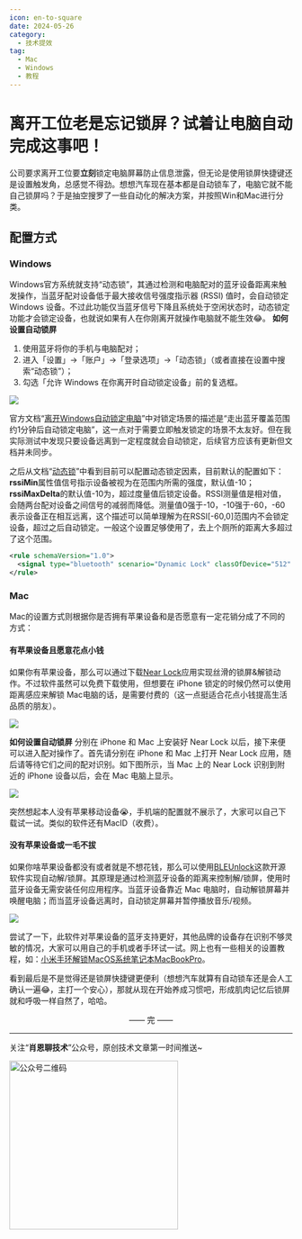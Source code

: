 ```yaml
---
icon: en-to-square
date: 2024-05-26
category:
  - 技术提效
tag:
  - Mac
  - Windows
  - 教程
---
```

# 离开工位老是忘记锁屏？试着让电脑自动完成这事吧！
  公司要求离开工位要**立刻**锁定电脑屏幕防止信息泄露，但无论是使用锁屏快捷键还是设置触发角，总感觉不得劲。想想汽车现在基本都是自动锁车了，电脑它就不能自己锁屏吗？于是抽空搜罗了一些自动化的解决方案，并按照Win和Mac进行分类。
<!-- more -->
## 配置方式
### Windows
Windows官方系统就支持“动态锁”，其通过检测和电脑配对的蓝牙设备距离来触发操作，当蓝牙配对设备低于最大接收信号强度指示器 (RSSI) 值时，会自动锁定 Windows 设备。不过此功能仅当蓝牙信号下降且系统处于空闲状态时，动态锁定功能才会锁定设备，也就说如果有人在你刚离开就操作电脑就不能生效😂。
**如何设置自动锁屏**
1. 使用蓝牙将你的手机与电脑配对；
2. 进入「设置」→「账户」→「登录选项」→「动态锁」（或者直接在设置中搜索“动态锁”）；
3. 勾选「允许 Windows 在你离开时自动锁定设备」前的复选框。

![](https://cdn.jsdelivr.net/gh/Xiaoxie1994/images/images/202501251211203.png)


官方文档“[离开Windows自动锁定电脑](https://support.microsoft.com/zh-cn/windows/%E7%A6%BB%E5%BC%80windows%E8%87%AA%E5%8A%A8%E9%94%81%E5%AE%9A%E7%94%B5%E8%84%91-d0a5f536-74ac-0859-820a-4140dac9fcaf)”中对锁定场景的描述是“走出蓝牙覆盖范围约1分钟后自动锁定电脑”，这一点对于需要立即触发锁定的场景不太友好。但在我实际测试中发现只要设备远离到一定程度就会自动锁定，后续官方应该有更新但文档并未同步。

之后从文档“[动态锁](https://learn.microsoft.com/zh-cn/windows/security/identity-protection/hello-for-business/hello-feature-dynamic-lock)”中看到目前可以配置动态锁定因素，目前默认的配置如下：**rssiMin**属性值信号指示设备被视为在范围内所需的强度，默认值-10；**rssiMaxDelta**的默认值-10为，超过度量值后锁定设备。RSSI测量值是相对值，会随两台配对设备之间信号的减弱而降低。测量值0强于-10，-10强于-60，-60表示设备正在相互远离，这个描述可以简单理解为在RSSI[-60,0]范围内不会锁定设备，超过之后自动锁定。一般这个设置足够使用了，去上个厕所的距离大多超过了这个范围。
```XML
<rule schemaVersion="1.0">
  <signal type="bluetooth" scenario="Dynamic Lock" classOfDevice="512" rssiMin="-10" rssiMaxDelta="-10"/>
</rule>
```

### Mac
Mac的设置方式则根据你是否拥有苹果设备和是否愿意有一定花销分成了不同的方式：

#### 有苹果设备且愿意花点小钱
如果你有苹果设备，那么可以通过下载[Near Lock](https://nearlock.me/)应用实现丝滑的锁屏&解锁动作。不过软件虽然可以免费下载使用，但想要在 iPhone 锁定的时候仍然可以使用距离感应来解锁 Mac电脑的话，是需要付费的（这一点挺适合花点小钱提高生活品质的朋友）。

![](https://cdn.jsdelivr.net/gh/Xiaoxie1994/images/images/202501251211407.png)


**如何设置自动锁屏**
分别在 iPhone 和 Mac 上安装好 Near Lock 以后，接下来便可以进入配对操作了。首先请分别在 iPhone 和 Mac 上打开 Near Lock 应用，随后请等待它们之间的配对识别。如下图所示，当 Mac 上的 Near Lock 识别到附近的 iPhone 设备以后，会在 Mac 电脑上显示。

![](https://cdn.jsdelivr.net/gh/Xiaoxie1994/images/images/202501251211050.png)


突然想起本人没有苹果移动设备😭，手机端的配置就不展示了，大家可以自己下载试一试。类似的软件还有MacID（收费）。

#### 没有苹果设备或一毛不拔
如果你啥苹果设备都没有或者就是不想花钱，那么可以使用[BLEUnlock](https://github.com/ts1/BLEUnlock)这款开源软件实现自动解/锁屏。其原理是通过检测蓝牙设备的距离来控制解/锁屏，使用时蓝牙设备无需安装任何应用程序。当蓝牙设备靠近 Mac 电脑时，自动解锁屏幕并唤醒电脑；而当蓝牙设备远离时，自动锁定屏幕并暂停播放音乐/视频。

![](https://cdn.jsdelivr.net/gh/Xiaoxie1994/images/images/202501251212133.png)


尝试了一下，此软件对苹果设备的蓝牙支持更好，其他品牌的设备存在识别不够灵敏的情况，大家可以用自己的手机或者手环试一试。网上也有一些相关的设置教程，如：[小米手环解锁MacOS系统笔记本MacBookPro](https://juejin.cn/post/6964669944327831560?from=search-suggest)。

看到最后是不是觉得还是锁屏快捷键更便利（想想汽车就算有自动锁车还是会人工确认一遍😂，主打一个安心），那就从现在开始养成习惯吧，形成肌肉记忆后锁屏就和呼吸一样自然了，哈哈。


<div style="text-align: center;"> —— 完 —— </div>

---
关注“**肖恩聊技术**”公众号，原创技术文章第一时间推送~

<img src="https://cdn.jsdelivr.net/gh/Xiaoxie1994/images/images/20241103221454.png" alt="公众号二维码" width="300">